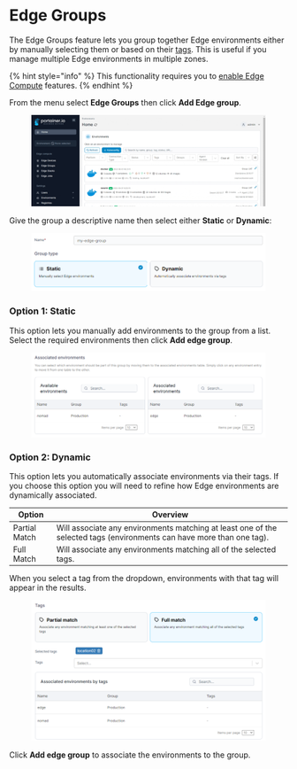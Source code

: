 # Edge Groups

The Edge Groups feature lets you group together Edge environments either by manually selecting them or based on their [tags](../../admin/environments/tags.md). This is useful if you manage multiple Edge environments in multiple zones.

{% hint style="info" %}
This functionality requires you to [enable Edge Compute](../../admin/settings/edge/) features.
{% endhint %}

From the menu select **Edge Groups** then click **Add Edge group**.&#x20;

<figure><img src="../../.gitbook/assets/2.15-edge-groups.gif" alt=""><figcaption></figcaption></figure>

Give the group a descriptive name then select either **Static** or **Dynamic**:

<figure><img src="../../.gitbook/assets/2.15-edge-groups-name.png" alt=""><figcaption></figcaption></figure>

### **Option 1: Static**

This option lets you manually add environments to the group from a list. Select the required environments then click **Add edge group**.

<figure><img src="../../.gitbook/assets/2.15-edge-groups-static.png" alt=""><figcaption></figcaption></figure>

### Option 2: Dynamic

This option lets you automatically associate environments via their tags. If you choose this option you will need to refine how Edge environments are dynamically associated.

| Option        | Overview                                                                                                              |
| ------------- | --------------------------------------------------------------------------------------------------------------------- |
| Partial Match | Will associate any environments matching at least one of the selected tags (environments can have more than one tag). |
| Full Match    | Will associate any environments matching all of the selected tags.                                                    |

When you select a tag from the dropdown, environments with that tag will appear in the results.

<figure><img src="../../.gitbook/assets/2.15-edge-groups-dynamic.png" alt=""><figcaption></figcaption></figure>

Click **Add edge group** to associate the environments to the group.
